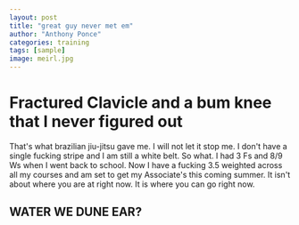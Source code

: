 ```yaml
---
layout: post
title: "great guy never met em"
author: "Anthony Ponce"
categories: training
tags: [sample]
image: meirl.jpg
---
```


# Fractured Clavicle and a bum knee that I never figured out 
That's what brazilian jiu-jitsu gave me. I will not let it stop me. I don't have a single fucking stripe and I am still a white belt. So what. I had 3 Fs and 8/9 Ws when I went back to school. Now I have a fucking 3.5 weighted across all my courses and am set to get my Associate's this coming summer. It isn't about where you are at right now. It is where you can go right now. 


## WATER WE DUNE EAR?
